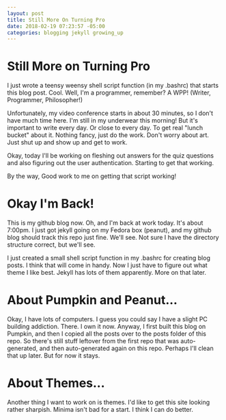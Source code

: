 ```yaml
---
layout: post
title: Still More On Turning Pro
date: 2018-02-19 07:23:57 -05:00
categories: blogging jekyll growing_up
---
```


# Still More on Turning Pro

I just wrote a teensy weensy shell script function (in my .bashrc) that starts this blog post.  Cool.  Well, I'm a programmer, remember?  A WPP!  (Writer, Programmer, Philosopher!)

Unfortunately, my video conference starts in about 30 minutes, so I don't have much time here.  I'm still in my underwear this morning!  But it's important to write every day.  Or close to every day.  To get real "lunch bucket" about it.  Nothing fancy, just do the work.  Don't worry about art.  Just shut up and show up and get to work.

Okay, today I'll be working on fleshing out answers for the quiz questions and also figuring out the user authentication.  Starting to get that working.  

By the way, Good work to me on getting that script working!

# Okay I'm Back!

This is my github blog now.  Oh, and I'm back at work today.  It's about 7:00pm.  I just got jekyll going on my Fedora box (peanut), and my github blog should track this repo just fine.  We'll see.  Not sure I have the directory structure correct, but we'll see.

I just created a small shell script function in my .bashrc for creating blog posts.  I think that will come in handy.  Now I just have to figure out what theme I like best.  Jekyll has lots of them apparently.  More on that later.

# About Pumpkin and Peanut...

Okay, I have lots of computers.  I guess you could say I have a slight PC building addiction.  There.  I own it now.  Anyway, I first built this blog on Pumpkin, and then I copied all the posts over to the posts folder of this repo.  So there's still stuff leftover from the first repo that was auto-generated, and then auto-generated again on this repo.  Perhaps I'll clean that up later.  But for now it stays.

# About Themes...

Another thing I want to work on is themes.  I'd like to get this site looking rather sharpish.  Minima isn't bad for a start.  I think I can do better.